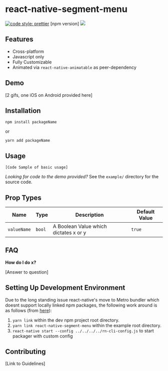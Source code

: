 # react-native-segment-menu

[![code style: prettier](https://img.shields.io/badge/code_style-prettier-ff69b4.svg?style=flat-square)](https://github.com/prettier/prettier)
[npm version]
![](https://img.shields.io/github/license/mashape/apistatus.svg?style=flat-square)

## Features

-   Cross-platform
-   Javascript only
-   Fully Customizable
-   Animated via `react-native-animatable` as peer-dependency

## Demo

[2 gifs, one iOS on Android provided here]

## Installation

```
npm install packageName
```

or

```
yarn add packageName
```

## Usage

```
[Code Sample of basic usage]
```

_Looking for code to the demo provided?_ See the `example/` directory for the source code.

## Prop Types

| Name        | Type   | Description                           | Default Value |
| ----------- | ------ | ------------------------------------- | ------------- |
| `valueName` | `bool` | A Boolean Value which dictates x or y | `true`        |

## FAQ

**How do I do x?**

[Answer to question]

## Setting Up Development Environment

Due to the long standing issue react-native's move to Metro bundler which doesnt support locally linked npm packages, the following work around is as follows (from [here](https://github.com/facebook/metro/issues/1#issuecomment-328140399)):

1. `yarn link` within the dev npm project root directory.
2. `yarn link react-native-segment-menu` within the example root directory.
3. `react-native start --config ../../../../rn-cli-config.js` to start packager with custom config

## Contributing

[Link to Guidelines]
